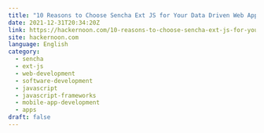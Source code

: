```yaml
---
title: "10 Reasons to Choose Sencha Ext JS for Your Data Driven Web Applications"
date: 2021-12-31T20:34:20Z
link: https://hackernoon.com/10-reasons-to-choose-sencha-ext-js-for-your-data-driven-web-applications?source=rss&utm_medium=RSS&utm_source=news.12bit.vn
site: hackernoon.com
language: English
category:
  - sencha
  - ext-js
  - web-development
  - software-development
  - javascript
  - javascript-frameworks
  - mobile-app-development
  - apps
draft: false
---
```

